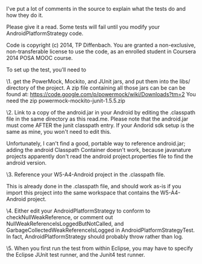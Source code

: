 I've put a lot of comments in the source to explain what the tests do and how they do it.

Please give it a read. Some tests will fail until you modify your AndroidPlatformStrategy code.

Code is copyright (c) 2014, TP Diffenbach. You are granted a non-exclusive, non-transferable license to
use the code, as an enrolled student in Coursera 2014 POSA MOOC course.

To set up the test, you'll need to 

\1. get the PowerMock, Mockito, and JUnit jars, and put them into the libs/ directory of the project.
A zip file containing all those jars can be can be found at:
https://code.google.com/p/powermock/wiki/Downloads?tm=2
You need the zip powermock-mockito-junit-1.5.5.zip

\2. Link to a copy of the android.jar in your Android by editing the .classpath file in
the same directory as this read.me. Please note that the android.jar must come AFTER the
junit classpath entry. If your Andorid sdk setup is the same as mine, you won't need to edit this.

Unfortunately, I can't find a good, portable way to reference android.jar; 
adding the android Classpath Container doesn't work, because javanature projects apparently 
don't read the android project.properties file to find the android version.

\3. Reference your W5-A4-Android project in the .classpath file.

This is already done in the .classpath file, and should work as-is if you import this project
into the same workspace that contains the  W5-A4-Android project.

\4. Either edit your AndroidPlatformStrategy to conform to checkNullWeakReference, or comment out
NullWeakReferenceIsLoggedButNotCalled, and GarbageCollectedWeakReferenceIsLogged 
in AndroidPlatformStrategyTest. In fact, AndroidPlatformStrategy should probably throw rather than log.

\5. When you first run the test from within Eclipse, you may have to specify the Eclipse JUnit test runner, 
and the Junit4  test runner.